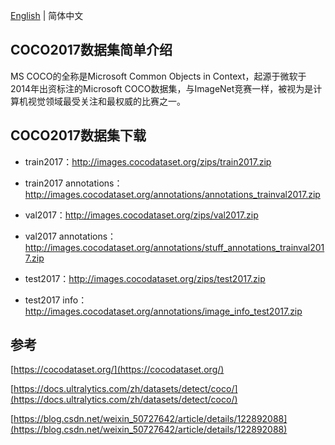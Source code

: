 [English](./README.md) | 简体中文


## COCO2017数据集简单介绍
MS COCO的全称是Microsoft Common Objects in Context，起源于微软于2014年出资标注的Microsoft COCO数据集，与ImageNet竞赛一样，被视为是计算机视觉领域最受关注和最权威的比赛之一。 


## COCO2017数据集下载
- train2017：http://images.cocodataset.org/zips/train2017.zip
- train2017 annotations：http://images.cocodataset.org/annotations/annotations_trainval2017.zip
      
- val2017：http://images.cocodataset.org/zips/val2017.zip
- val2017 annotations：http://images.cocodataset.org/annotations/stuff_annotations_trainval2017.zip
       
- test2017：http://images.cocodataset.org/zips/test2017.zip
- test2017 info：http://images.cocodataset.org/annotations/image_info_test2017.zip


## 参考
[https://cocodataset.org/](https://cocodataset.org/)

[https://docs.ultralytics.com/zh/datasets/detect/coco/](https://docs.ultralytics.com/zh/datasets/detect/coco/)

[https://blog.csdn.net/weixin_50727642/article/details/122892088](https://blog.csdn.net/weixin_50727642/article/details/122892088)

